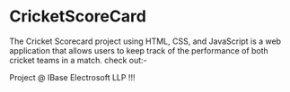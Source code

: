 # CricketScoreCard
The Cricket Scorecard project using HTML, CSS, and JavaScript is a web application that allows users to keep track of the performance of both cricket teams in a match.
check out:-

Project @ IBase Electrosoft LLP !!!

